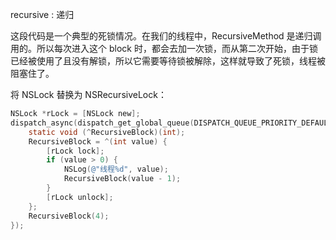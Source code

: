 
recursive : 递归

这段代码是一个典型的死锁情况。在我们的线程中，RecursiveMethod 是递归调用的。所以每次进入这个 block 时，都会去加一次锁，而从第二次开始，由于锁已经被使用了且没有解锁，所以它需要等待锁被解除，这样就导致了死锁，线程被阻塞住了。

将 NSLock 替换为 NSRecursiveLock：

``` objective-c
NSLock *rLock = [NSLock new];
dispatch_async(dispatch_get_global_queue(DISPATCH_QUEUE_PRIORITY_DEFAULT, 0), ^{
    static void (^RecursiveBlock)(int);
    RecursiveBlock = ^(int value) {
        [rLock lock];
        if (value > 0) {
            NSLog(@"线程%d", value);
            RecursiveBlock(value - 1);
        }
        [rLock unlock];
    };
    RecursiveBlock(4);
});
```